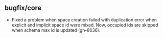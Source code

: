 ## bugfix/core

* Fixed a problem when space creation failed with duplication error when
  explicit and implicit space id were mixed. Now, occupied ids are skipped
  when schema max id is updated (gh-8036).
